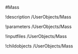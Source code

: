 <!-- MOOSE Object Documentation Stub: Remove this when content is added. -->
#Mass

!description /UserObjects/Mass

!parameters /UserObjects/Mass

!inputfiles /UserObjects/Mass

!childobjects /UserObjects/Mass
